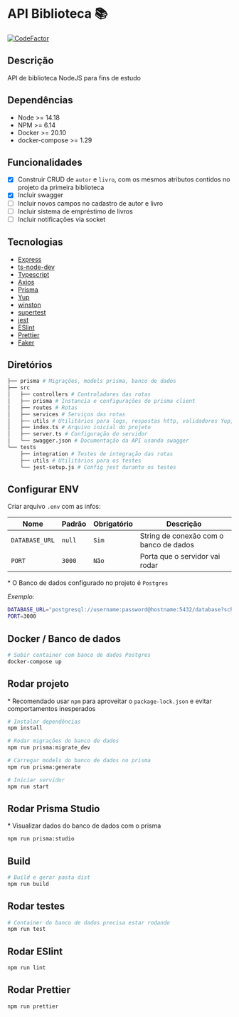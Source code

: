 <!-- markdownlint-disable -->
# API Biblioteca :books:  

[![CodeFactor](https://www.codefactor.io/repository/github/ruyfreire/api-biblioteca-node/badge)](https://www.codefactor.io/repository/github/ruyfreire/api-biblioteca-node)

## Descrição

API de biblioteca NodeJS para fins de estudo

## Dependências
- Node >= 14.18
- NPM >= 6.14
- Docker >= 20.10
- docker-compose >= 1.29

## Funcionalidades

- [x] Construir CRUD de `autor` e `livro`, com os mesmos atributos contidos no projeto da primeira biblioteca
- [x] Incluir swagger
- [ ] Incluir novos campos no cadastro de autor e livro
- [ ] Incluir sistema de empréstimo de livros
- [ ] Incluir notificações via socket 

## Tecnologias

- [Express](https://github.com/expressjs/express)
- [ts-node-dev](https://github.com/wclr/ts-node-dev)
- [Typescript](https://github.com/microsoft/TypeScript)
- [Axios](https://github.com/axios/axios)
- [Prisma](https://github.com/prisma/prisma)
- [Yup](https://github.com/jquense/yup)
- [winston](https://github.com/winstonjs/winston)
- [supertest](https://github.com/visionmedia/supertest)
- [jest](https://github.com/facebook/jest)
- [ESlint](https://github.com/eslint/eslint)
- [Prettier](https://github.com/prettier/prettier)
- [Faker](https://github.com/faker-js/faker)

## Diretórios

```bash
├── prisma # Migrações, models prisma, banco de dados
├── src
│   ├── controllers # Controladores das rotas
│   ├── prisma # Instancia e configurações do prisma client
│   ├── routes # Rotas
│   ├── services # Serviços das rotas
│   ├── utils # Utilitários para logs, respostas http, validadores Yup, etc...
│   ├── index.ts # Arquivo inicial do projeto
│   ├── server.ts # Configuração do servidor
│   └── swagger.json # Documentação da API usando swagger
└── tests
    ├── integration # Testes de integração das rotas
    ├── utils # Utilitários para os testes
    └── jest-setup.js # Config jest durante os testes
```

## Configurar ENV

Criar arquivo `.env` com as infos:

| Nome | Padrão | Obrigatório | Descrição
| --- | --- | --- | ---
| `DATABASE_URL` | `null` | `Sim` | String de conexão com o banco de dados
| `PORT` | `3000` | `Não` | Porta que o servidor vai rodar

\* O Banco de dados configurado no projeto é `Postgres`

*Exemplo:*
```bash
DATABASE_URL="postgresql://username:password@hostname:5432/database?schema=public"
PORT=3000
```

## Docker / Banco de dados

```bash
# Subir container com banco de dados Postgres
docker-compose up
```

## Rodar projeto
\* Recomendado usar `npm` para aproveitar o `package-lock.json` e evitar comportamentos inesperados

```bash
# Instalar dependências
npm install

# Rodar migrações do banco de dados
npm run prisma:migrate_dev

# Carregar models do banco de dados no prisma
npm run prisma:generate

# Iniciar servidor
npm run start
```

## Rodar Prisma Studio
\* Visualizar dados do banco de dados com o prisma

```bash
npm run prisma:studio
```

## Build

```bash
# Build e gerar pasta dist
npm run build
```

## Rodar testes

```bash
# Container do banco de dados precisa estar rodando
npm run test
```

## Rodar ESlint

```bash
npm run lint
```

## Rodar Prettier

```bash
npm run prettier
```
